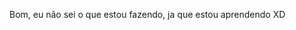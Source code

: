 Bom, eu não sei o que estou fazendo, ja que estou aprendendo XD

<!---
kinubiyosoy/kinubiyosoy is a special repository because its `README.md` (this file) appears on your GitHub profile.
You can click the Preview link to take a look at your changes.
--->
